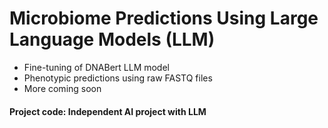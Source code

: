 # Microbiome Predictions Using Large Language Models (LLM)

- Fine-tuning of DNABert LLM model
- Phenotypic predictions using raw FASTQ files
- More coming soon

#### Project code: Independent AI project with LLM
